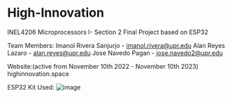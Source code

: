 # High-Innovation
INEL4206 Microprocessors I- Section 2 Final Project based on ESP32

Team Members:
Imanol Rivera Sanjurjo  - imanol.rivera@upr.edu
Alan Reyes Lazaro       - alan.reyes@upr.edu
Jose Navedo Pagan       - jose.navedo2@upr.edu

Website:(active from November 10th 2022 - November 10th 2023) 
highinnovation.space

ESP32 Kit Used:
![image](https://user-images.githubusercontent.com/60356566/201103807-fca603fb-79ff-4746-965e-6dece990fbd1.png)
